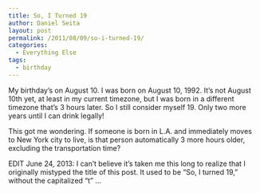 ```yaml
---
title: So, I Turned 19
author: Daniel Seita
layout: post
permalink: /2011/08/09/so-i-turned-19/
categories:
  - Everything Else
tags:
  - birthday
---
```

My birthday&#8217;s on August 10. I was born on August 10, 1992. It&#8217;s not August 10th yet, at least in my current timezone, but I was born in a different timezone that&#8217;s 3 hours later. So I still consider myself 19. Only two more years until I can drink legally!

This got me wondering. If someone is born in L.A. and immediately moves to New York city to live, is that person automatically 3 more hours older, excluding the transportation time?

EDIT June 24, 2013: I can&#8217;t believe it&#8217;s taken me this long to realize that I originally mistyped the title of this post. It used to be &#8220;So, I turned 19,&#8221; without the capitalized &#8220;t&#8221; &#8230;